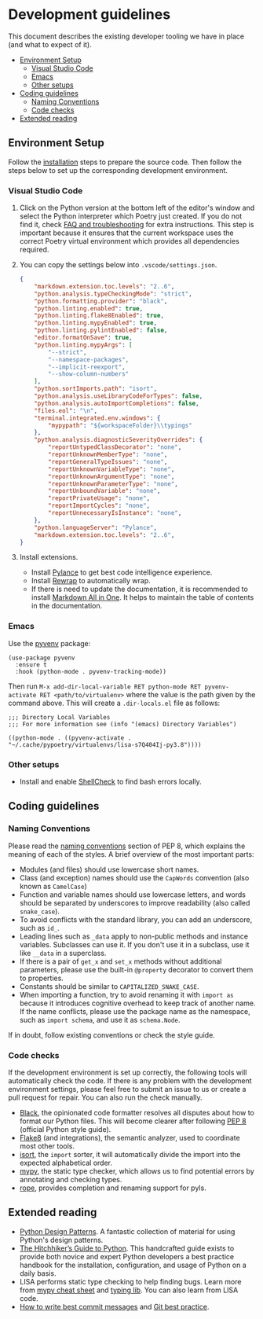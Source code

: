 # Development guidelines

This document describes the existing developer tooling we have in place (and
what to expect of it).

- [Environment Setup](#environment-setup)
  - [Visual Studio Code](#visual-studio-code)
  - [Emacs](#emacs)
  - [Other setups](#other-setups)
- [Coding guidelines](#coding-guidelines)
  - [Naming Conventions](#naming-conventions)
  - [Code checks](#code-checks)
- [Extended reading](#extended-reading)

## Environment Setup

Follow the [installation](../quick_start#installation) steps to prepare the
source code. Then follow the steps below to set up the corresponding development
environment.

### Visual Studio Code

1. Click on the Python version at the bottom left of the editor's window and
   select the Python interpreter which Poetry just created. If you do not find
   it, check [FAQ and troubleshooting](../troubleshooting.md) for extra
   instructions. This step is important because it ensures that the current
   workspace uses the correct Poetry virtual environment which provides all
   dependencies required.

1. You can copy the settings below into `.vscode/settings.json`.

    ```json
    {
        "markdown.extension.toc.levels": "2..6",
        "python.analysis.typeCheckingMode": "strict",
        "python.formatting.provider": "black",
        "python.linting.enabled": true,
        "python.linting.flake8Enabled": true,
        "python.linting.mypyEnabled": true,
        "python.linting.pylintEnabled": false,
        "editor.formatOnSave": true,
        "python.linting.mypyArgs": [
            "--strict",
            "--namespace-packages",
            "--implicit-reexport",
            "--show-column-numbers"
        ],
        "python.sortImports.path": "isort",
        "python.analysis.useLibraryCodeForTypes": false,
        "python.analysis.autoImportCompletions": false,
        "files.eol": "\n",
        "terminal.integrated.env.windows": {
            "mypypath": "${workspaceFolder}\\typings"
        },
        "python.analysis.diagnosticSeverityOverrides": {
            "reportUntypedClassDecorator": "none",
            "reportUnknownMemberType": "none",
            "reportGeneralTypeIssues": "none",
            "reportUnknownVariableType": "none",
            "reportUnknownArgumentType": "none",
            "reportUnknownParameterType": "none",
            "reportUnboundVariable": "none",
            "reportPrivateUsage": "none",
            "reportImportCycles": "none",
            "reportUnnecessaryIsInstance": "none",
        },
        "python.languageServer": "Pylance",
        "markdown.extension.toc.levels": "2..6",
    }
    ```

1. Install extensions.

   - Install
     [Pylance](https://marketplace.visualstudio.com/items?itemName=ms-python.vscode-pylance)
     to get best code intelligence experience.
   - Install
     [Rewrap](https://marketplace.visualstudio.com/items?itemName=stkb.rewrap)
     to automatically wrap.
   - If there is need to update the documentation, it is recommended to install
     [Markdown All in
     One](https://marketplace.visualstudio.com/items?itemName=yzhang.markdown-all-in-one).
     It helps to maintain the table of contents in the documentation.

### Emacs

Use the [pyvenv](https://github.com/jorgenschaefer/pyvenv) package:

```emacs-lisp
(use-package pyvenv
  :ensure t
  :hook (python-mode . pyvenv-tracking-mode))
```

Then run `M-x add-dir-local-variable RET python-mode RET pyvenv-activate RET
<path/to/virtualenv>` where the value is the path given by the command above.
This will create a `.dir-locals.el` file as follows:

```emacs-lisp
;;; Directory Local Variables
;;; For more information see (info "(emacs) Directory Variables")

((python-mode . ((pyvenv-activate . "~/.cache/pypoetry/virtualenvs/lisa-s7Q404Ij-py3.8"))))
```

### Other setups

- Install and enable [ShellCheck](https://github.com/koalaman/shellcheck) to
  find bash errors locally.

## Coding guidelines

### Naming Conventions

Please read the [naming
conventions](https://www.python.org/dev/peps/pep-0008/#naming-conventions)
section of PEP 8, which explains the meaning of each of the styles. A brief
overview of the most important parts:

- Modules (and files) should use lowercase short names.
- Class (and exception) names should use the `CapWords` convention (also known
  as `CamelCase`)
- Function and variable names should use lowercase letters, and words should be
  separated by underscores to improve readability (also called `snake_case`).
- To avoid conflicts with the standard library, you can add an underscore, such
  as `id_`.
- Leading lines such as `_data` apply to non-public methods and instance
  variables. Subclasses can use it. If you don't use it in a subclass, use it
  like `__data` in a superclass.
- If there is a pair of `get_x` and `set_x` methods without additional
  parameters, please use the built-in `@property` decorator to convert them to
  properties.
- Constants should be similar to `CAPITALIZED_SNAKE_CASE`.
- When importing a function, try to avoid renaming it with `import as` because
  it introduces cognitive overhead to keep track of another name. If the name
  conflicts, please use the package name as the namespace, such as `import
  schema`, and use it as `schema.Node`.

If in doubt, follow existing conventions or check the style guide.

### Code checks

If the development environment is set up correctly, the following tools will
automatically check the code. If there is any problem with the development
environment settings, please feel free to submit an issue to us or create a pull
request for repair. You can also run the check manually.

- [Black](https://github.com/psf/black), the opinionated code formatter resolves
  all disputes about how to format our Python files. This will become clearer
  after following [PEP 8](https://www.python.org/dev/peps/pep-0008/) (official
  Python style guide).
- [Flake8](https://flake8.pycqa.org/en/latest/) (and integrations), the semantic
  analyzer, used to coordinate most other tools.
- [isort](https://timothycrosley.github.io/isort/), the `import` sorter, it will
  automatically divide the import into the expected alphabetical order.
- [mypy](http://mypy-lang.org/), the static type checker, which allows us to
  find potential errors by annotating and checking types.
- [rope](https://github.com/python-rope/rope), provides completion and renaming
  support for pyls.

## Extended reading

- [Python Design Patterns](https://python-patterns.guide/). A fantastic
  collection of material for using Python's design patterns.
- [The Hitchhiker’s Guide to Python](https://docs.python-guide.org/). This
  handcrafted guide exists to provide both novice and expert Python developers a
  best practice handbook for the installation, configuration, and usage of
  Python on a daily basis.
- LISA performs static type checking to help finding bugs. Learn more from [mypy
  cheat sheet](https://mypy.readthedocs.io/en/latest/cheat_sheet_py3.html) and
  [typing lib](https://docs.python.org/3/library/typing.html). You can also
  learn from LISA code.
- [How to write best commit
  messages](https://tbaggery.com/2008/04/19/a-note-about-git-commit-messages.html)
  and [Git best
  practice](http://sethrobertson.github.io/GitBestPractices/#sausage).
